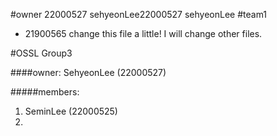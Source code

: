 #owner
22000527 sehyeonLee22000527 sehyeonLee
#team1
- 21900565 change this file a little!
I will change other files.

#OSSL Group3

####owner: SehyeonLee (22000527)

#####members:
1. SeminLee (22000525)
2. 

